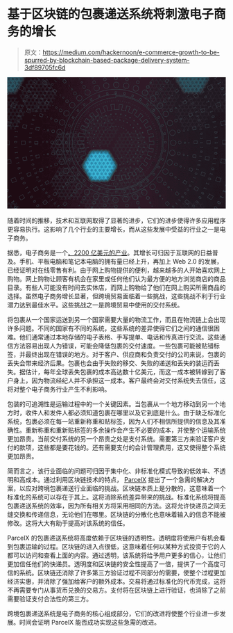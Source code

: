 # 基于区块链的包裹递送系统将刺激电子商务的增长

> 原文：<https://medium.com/hackernoon/e-commerce-growth-to-be-spurred-by-blockchain-based-package-delivery-system-3df89705fc6d>

![](img/9f435096c076841b15a7f8104cb5afcc.png)

随着时间的推移，技术和互联网取得了显著的进步，它们的进步使得许多应用程序更容易执行。这影响了几个行业的主要增长，而从这些发展中受益的行业之一是电子商务。

据悉，电子商务是一个[、2200 亿美元的产业](https://www.adweek.com/digital/data-growth-e-commerce-infographic/)。其增长可归因于互联网的日益普及。手机、平板电脑和笔记本电脑的拥有量已经上升，再加上 Web 2.0 的发展，已经证明对在线零售有利。由于网上购物提供的便利，越来越多的人开始喜欢网上购物。网上购物让顾客有机会在家里或任何他们认为最方便的地方浏览商店的商品目录。有些人可能没有时间去实体店，而网上购物给了他们在网上购买所需商品的选择。虽然电子商务增长显著，但跨境贸易面临着一些挑战，这些挑战不利于行业潜力达到最佳水平。这些挑战之一是跨境贸易中使用的交付系统。

将包裹从一个国家运送到另一个国家需要大量的物流工作，而且在物流链上会出现许多问题。不同的国家有不同的系统，这些系统的差异使得它们之间的通信很困难。他们通常通过本地存储的电子表格、手写提单、电话和传真进行交流。这些通信方法容易出现人为错误，可能会降低包裹的交付速度。一些包裹可能被贴错标签，并最终出现在错误的地方。对于客户、供应商和负责交付的公司来说，包裹的丢失会带来经济后果。包裹也会由于失败的移交、失败的递送和丢失的装运而丢失。据估计，每年全球丢失包裹的成本高达数十亿美元，而这一成本被转嫁到了客户身上，因为物流经纪人并不承担这一成本。客户最终会对交付系统失去信任，这将对整个电子商务行业产生不利影响。

包装的可追溯性是运输过程中的一个关键因素。当包裹从一个地方移动到另一个地方时，收件人和发件人都必须知道包裹在哪里以及它到底是什么。由于缺乏标准化系统，包裹必须在每一站重新称重和贴标签，因为人们不相信所提供的信息及其准确性。重新称重和重新贴标签的多余操作会产生不必要的成本，并使整个运输系统更加昂贵。当前交付系统的另一个昂贵之处是支付系统。需要第三方来验证客户支付的款项，这些都是要花钱的。还有需要支付的会计管理费用，这又使得整个系统更加昂贵。

简而言之，该行业面临的问题可归因于集中化、非标准化模式导致的低效率、不透明和高成本。通过利用区块链技术的特点， [ParcelX](http://parcelx.io/) 提出了一个急需的解决方案，以应对跨境包裹递送行业面临的挑战。区块链本质上是分散的，这意味着一个标准化的系统可以存在于其上。这将消除系统差异带来的挑战。标准化系统将提高包裹递送系统的效率，因为所有相关方将采用相同的方法。这将允许快递员之间无缝交换和传递信息，无论他们在哪里。区块链的分散化也意味着输入的信息不能被修改。这将大大有助于提高对该系统的信任。

ParcelX 的包裹递送系统将高度依赖于区块链的透明性。透明度将使用户有机会看到包裹运输的过程。区块链的进入点很低，这意味着任何以某种方式投资于它的人都可以访问和查看上面的内容。通过透明，该系统将给予用户更多的信心，让他们更加信任他们的快递员。透明度和区块链的安全性提高了一倍，提供了一个高度可信的系统。区块链还消除了许多第三方验证过程不同部分的需要，使整个过程更加经济实惠，并消除了强加给客户的额外成本。交易将通过标准化的代币完成，这将不再需要专门从事货币兑换的交易方。支付将在区块链上进行验证，也消除了之前需要验证支付合法性的第三方。

跨境包裹递送系统是电子商务的核心组成部分，它们的改进将使整个行业进一步发展。时间会证明 ParcelX 能否成功实现这些急需的改进。